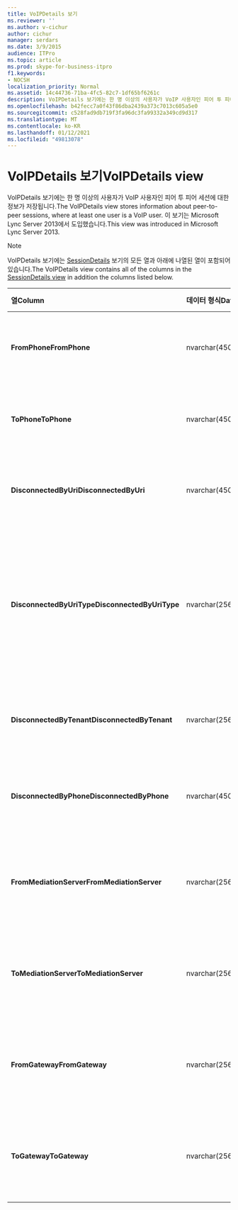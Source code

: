 ```yaml
---
title: VoIPDetails 보기
ms.reviewer: ''
ms.author: v-cichur
author: cichur
manager: serdars
ms.date: 3/9/2015
audience: ITPro
ms.topic: article
ms.prod: skype-for-business-itpro
f1.keywords:
- NOCSH
localization_priority: Normal
ms.assetid: 14c44736-71ba-4fc5-82c7-1df65bf6261c
description: VoIPDetails 보기에는 한 명 이상의 사용자가 VoIP 사용자인 피어 투 피어 세션에 대한 정보가 저장됩니다. 이 보기는 Microsoft Lync Server 2013에서 도입했습니다.
ms.openlocfilehash: b42fecc7a0f43f86dba2439a373c7013c605a5e0
ms.sourcegitcommit: c528fad9db719f3fa96dc3fa99332a349cd9d317
ms.translationtype: MT
ms.contentlocale: ko-KR
ms.lasthandoff: 01/12/2021
ms.locfileid: "49813078"
---
```

# <a name="voipdetails-view"></a><span data-ttu-id="3c18c-104">VoIPDetails 보기</span><span class="sxs-lookup"><span data-stu-id="3c18c-104">VoIPDetails view</span></span>
 
<span data-ttu-id="3c18c-105">VoIPDetails 보기에는 한 명 이상의 사용자가 VoIP 사용자인 피어 투 피어 세션에 대한 정보가 저장됩니다.</span><span class="sxs-lookup"><span data-stu-id="3c18c-105">The VoIPDetails view stores information about peer-to-peer sessions, where at least one user is a VoIP user.</span></span> <span data-ttu-id="3c18c-106">이 보기는 Microsoft Lync Server 2013에서 도입했습니다.</span><span class="sxs-lookup"><span data-stu-id="3c18c-106">This view was introduced in Microsoft Lync Server 2013.</span></span>
  
> [!NOTE]
> <span data-ttu-id="3c18c-107">VoIPDetails 보기에는 [SessionDetails](sessiondetails-0.md) 보기의 모든 열과 아래에 나열된 열이 포함되어 있습니다.</span><span class="sxs-lookup"><span data-stu-id="3c18c-107">The VoIPDetails view contains all of the columns in the [SessionDetails view](sessiondetails-0.md) in addition the columns listed below.</span></span>
  
|<span data-ttu-id="3c18c-108">**열**</span><span class="sxs-lookup"><span data-stu-id="3c18c-108">**Column**</span></span>|<span data-ttu-id="3c18c-109">**데이터 형식**</span><span class="sxs-lookup"><span data-stu-id="3c18c-109">**Data Type**</span></span>|<span data-ttu-id="3c18c-110">**세부 정보**</span><span class="sxs-lookup"><span data-stu-id="3c18c-110">**Details**</span></span>|
|:-----|:-----|:-----|
|<span data-ttu-id="3c18c-111">**FromPhone**</span><span class="sxs-lookup"><span data-stu-id="3c18c-111">**FromPhone**</span></span> <br/> |<span data-ttu-id="3c18c-112">nvarchar(450)</span><span class="sxs-lookup"><span data-stu-id="3c18c-112">nvarchar(450)</span></span>  <br/> |<span data-ttu-id="3c18c-113">세션을 시작한 사용자의 전화 URI입니다.</span><span class="sxs-lookup"><span data-stu-id="3c18c-113">Phone URI of the user who started the session.</span></span>  <br/> |
|<span data-ttu-id="3c18c-114">**ToPhone**</span><span class="sxs-lookup"><span data-stu-id="3c18c-114">**ToPhone**</span></span> <br/> |<span data-ttu-id="3c18c-115">nvarchar(450)</span><span class="sxs-lookup"><span data-stu-id="3c18c-115">nvarchar(450)</span></span>  <br/> |<span data-ttu-id="3c18c-116">세션에 참가한 사용자의 전화 URI입니다.</span><span class="sxs-lookup"><span data-stu-id="3c18c-116">Phone URI of the user who joined the session.</span></span>  <br/> |
|<span data-ttu-id="3c18c-117">**DisconnectedByUri**</span><span class="sxs-lookup"><span data-stu-id="3c18c-117">**DisconnectedByUri**</span></span> <br/> |<span data-ttu-id="3c18c-118">nvarchar(450)</span><span class="sxs-lookup"><span data-stu-id="3c18c-118">nvarchar(450)</span></span>  <br/> |<span data-ttu-id="3c18c-119">세션 연결을 끊은 사용자의 URI입니다.</span><span class="sxs-lookup"><span data-stu-id="3c18c-119">URI of the user who disconnected the session.</span></span>  <br/> |
|<span data-ttu-id="3c18c-120">**DisconnectedByUriType**</span><span class="sxs-lookup"><span data-stu-id="3c18c-120">**DisconnectedByUriType**</span></span> <br/> |<span data-ttu-id="3c18c-121">nvarchar(256)</span><span class="sxs-lookup"><span data-stu-id="3c18c-121">nvarchar(256)</span></span>  <br/> |<span data-ttu-id="3c18c-122">세션 연결을 끊은 사용자의 URI 유형입니다.</span><span class="sxs-lookup"><span data-stu-id="3c18c-122">Type of URI of the user who disconnected the session.</span></span> <span data-ttu-id="3c18c-123">자세한 내용은 [UriTypes 테이블을](uritypes.md) 참조하세요.</span><span class="sxs-lookup"><span data-stu-id="3c18c-123">See the [UriTypes table](uritypes.md) for more information.</span></span> <br/> |
|<span data-ttu-id="3c18c-124">**DisconnectedByTenant**</span><span class="sxs-lookup"><span data-stu-id="3c18c-124">**DisconnectedByTenant**</span></span> <br/> |<span data-ttu-id="3c18c-125">nvarchar(256)</span><span class="sxs-lookup"><span data-stu-id="3c18c-125">nvarchar(256)</span></span>  <br/> |<span data-ttu-id="3c18c-126">세션 연결을 끊은 사용자의 테넌트입니다.</span><span class="sxs-lookup"><span data-stu-id="3c18c-126">Tenant of the user who disconnected the session.</span></span>  <br/> |
|<span data-ttu-id="3c18c-127">**DisconnectedByPhone**</span><span class="sxs-lookup"><span data-stu-id="3c18c-127">**DisconnectedByPhone**</span></span> <br/> |<span data-ttu-id="3c18c-128">nvarchar(450)</span><span class="sxs-lookup"><span data-stu-id="3c18c-128">nvarchar(450)</span></span>  <br/> |<span data-ttu-id="3c18c-129">세션 연결을 끊은 사용자의 전화 URI입니다.</span><span class="sxs-lookup"><span data-stu-id="3c18c-129">Phone URI of the user who disconnected the session.</span></span>  <br/> |
|<span data-ttu-id="3c18c-130">**FromMediationServer**</span><span class="sxs-lookup"><span data-stu-id="3c18c-130">**FromMediationServer**</span></span> <br/> |<span data-ttu-id="3c18c-131">nvarchar(256)</span><span class="sxs-lookup"><span data-stu-id="3c18c-131">nvarchar(256)</span></span>  <br/> |<span data-ttu-id="3c18c-132">세션을 시작한 사용자가 사용하는 중재 서버입니다.</span><span class="sxs-lookup"><span data-stu-id="3c18c-132">Mediation Server used by the user who started the session.</span></span>  <br/> |
|<span data-ttu-id="3c18c-133">**ToMediationServer**</span><span class="sxs-lookup"><span data-stu-id="3c18c-133">**ToMediationServer**</span></span> <br/> |<span data-ttu-id="3c18c-134">nvarchar(256)</span><span class="sxs-lookup"><span data-stu-id="3c18c-134">nvarchar(256)</span></span>  <br/> |<span data-ttu-id="3c18c-135">세션에 참가한 사용자가 사용하는 중재 서버입니다.</span><span class="sxs-lookup"><span data-stu-id="3c18c-135">Mediation Server used by the user who joined the session.</span></span>  <br/> |
|<span data-ttu-id="3c18c-136">**FromGateway**</span><span class="sxs-lookup"><span data-stu-id="3c18c-136">**FromGateway**</span></span> <br/> |<span data-ttu-id="3c18c-137">nvarchar(256)</span><span class="sxs-lookup"><span data-stu-id="3c18c-137">nvarchar(256)</span></span>  <br/> |<span data-ttu-id="3c18c-138">세션을 시작한 사용자가 사용하는 게이트웨이입니다.</span><span class="sxs-lookup"><span data-stu-id="3c18c-138">Gateway used by the user who started the session.</span></span>  <br/> |
|<span data-ttu-id="3c18c-139">**ToGateway**</span><span class="sxs-lookup"><span data-stu-id="3c18c-139">**ToGateway**</span></span> <br/> |<span data-ttu-id="3c18c-140">nvarchar(256)</span><span class="sxs-lookup"><span data-stu-id="3c18c-140">nvarchar(256)</span></span>  <br/> |<span data-ttu-id="3c18c-141">세션에 참가한 사용자가 사용하는 게이트웨이입니다.</span><span class="sxs-lookup"><span data-stu-id="3c18c-141">Gateway used by the user who joined the session.</span></span>  <br/> |
   

